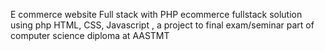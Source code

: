 E commerce website Full stack with PHP
ecommerce fullstack solution using php HTML, CSS, Javascript , a project to final exam/seminar part of computer science diploma at AASTMT

